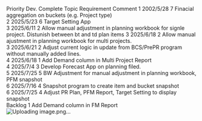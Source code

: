 Priority	Dev. Complete	Topic	Requirement	Comment
1	2002/5/28	7	Finacial aggregation on buckets (e.g. Project type)	 
2	2025/5/23	6	Target Setting App	 
3	2025/6/11	2	Allow manual adjustment in planning workbook for signle project.	Distunish between bt and td plan items
3	2025/6/18	2	Allow manual ajustment in planning workbook for multi projects.	 
3	2025/6/21	2	Adjust current logic in update from BCS/PrePR program without manually added lines.	 
4	2025/6/18	1	Add Demand column in Multi Project Report	 
4	2025/7/4	3	Develop Forecast App on planning filed.	 
5	2025/7/25	5	BW Adjustment for manual adjustment in planning workbook, PFM snapshot	 
6	2025/7/16	4	Snapshot program to create item and bucket snapshot	 
6	2025/7/25	4	Adjust PR Plan, PFM Report, Target Setting to display snapshot	 
Backlog	 	1	Add Demand column in FM Report	 
![Uploading image.png…]()
